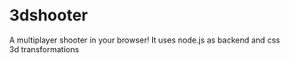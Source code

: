 # 3dshooter
A multiplayer shooter in your browser! It uses node.js as backend and css 3d transformations 

